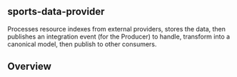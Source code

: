 
## sports-data-provider

Processes resource indexes from external providers, stores the data, then publishes an integration event (for the Producer) to handle, transform into a canonical model, then publish to other consumers.

## **Overview**

